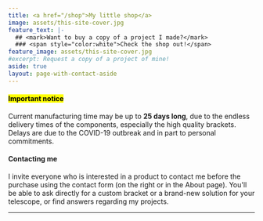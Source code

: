 ```yaml
---
title: <a href="/shop">My little shop</a>
image: assets/this-site-cover.jpg
feature_text: |-
  ## <mark>Want to buy a copy of a project I made?</mark>
  ### <span style="color:white">Check the shop out!</span>
feature_image: assets/this-site-cover.jpg
#excerpt: Request a copy of a project of mine!
aside: true
layout: page-with-contact-aside
---
```


#### <mark>Important notice</mark>
Current manufacturing time may be up to **25 days long**, due to the endless delivery times of the components, especially the high quality brackets. Delays are due to the COVID-19 outbreak and in part to personal commitments.

#### Contacting me
I invite everyone who is interested in a product to contact me before the purchase using the contact form (on the right or in the About page). You'll be able to ask directly for a custom bracket or a brand-new solution for your telescope, or find answers regarding my projects.

<div class="ec-cart-widget"></div>
<div>
<script data-cfasync="false" type="text/javascript" src="https://app.ecwid.com/script.js?28641200&data_platform=code&data_date=2020-04-24" charset="utf-8"></script>
<script type="text/javascript">Ecwid.init();</script>
</div>
<hr>
<div id="my-store-28641200"></div>
<div>
<script data-cfasync="false" type="text/javascript" src="https://app.ecwid.com/script.js?28641200&data_platform=code&data_date=2020-04-24" charset="utf-8"></script><script type="text/javascript"> xProductBrowser("categoriesPerRow=3","views=grid(20,3) list(60) table(60)","categoryView=grid","searchView=list","id=my-store-28641200");</script>
</div>
